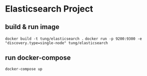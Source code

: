 # Elasticsearch Project

## build & run image

`docker build -t tung/elasticsearch .`
`docker run -p 9200:9300 -e "discovery.type=single-node" tung/elasticsearch`

## run docker-compose

`docker-compose up`
